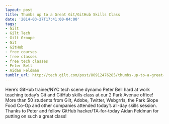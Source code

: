 ```yaml
---
layout: post
title: Thumbs up to a Great Git/GitHub Skills Class
date: '2014-03-27T17:41:00-04:00'
tags:
- Gilt
- Gilt Tech
- Gilt Groupe
- Git
- GitHub
- free courses
- free classes
- free tech classes
- Peter Bell
- Aidan Feldman
tumblr_url: http://tech.gilt.com/post/80912476285/thumbs-up-to-a-great-git-github-skills-class
---
```


Here’s GitHub trainer/NYC tech scene dynamo Peter Bell hard at work teaching today’s Git and GitHub skills class at our 2 Park Avenue office! More than 50 students from Gilt, Adobe, Twitter, Webgrrls, the Park Slope Food Co-Op and other companies attended today’s all-day skills session. Thanks to Peter and fellow GitHub hacker/TA-for-today Aidan Feldman for putting on such a great class!
